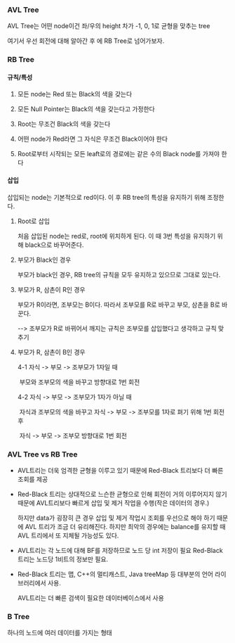 ### AVL Tree

AVL Tree는 어떤 node이건 좌/우의 height 차가 -1, 0, 1로 균형을 맞추는 tree

여기서 우선 회전에 대해 알아간 후 에 RB Tree로 넘어가보자.

### RB Tree

#### 규칙/특성

1. 모든 node는 Red 또는 Black의 색을 갖는다

2. 모든 Null Pointer는 Black의 색을 갖는다고 가정한다

3. Root는 무조건 Black의 색을 갖는다

4. 어떤 node가 Red라면 그 자식은 무조건 Black이어야 한다

5. Root로부터 시작되는 모든 leaft로의 경로에는 같은 수의 Black node를 가져야 한다

   

#### 삽입

삽입되는 node는 기본적으로 red이다. 이 후 RB tree의 특성을 유지하기 위해 조정한다.

1. Root로 삽입

   처음 삽입된 node는 red로, root에 위치하게 된다. 이 때 3번 특성을 유지하기 위해 black으로 바꾸어준다.

2. 부모가 Black인 경우

   부모가 black인 경우, RB tree의 규칙을 모두 유지하고 있으므로 그대로 있는다.

3. 부모가 R, 삼촌이 R인 경우

   부모가 R이라면, 조부모는 B이다. 따라서 조부모를 R로 바꾸고 부모, 삼촌을 B로 바꾼다.

   --> 조부모가 R로 바뀌어서 깨지는 규칙은 조부모를 삽입했다고 생각하고 규칙 맞추기

4. 부모가 R, 삼촌이 B인 경우

   4-1 자식 -> 부모 -> 조부모가 1자일 때

   ​		부모와 조부모의 색을 바꾸고 방향대로 1번 회전

   4-2 자식 -> 부모 -> 조부모가 1자가 아닐 때

   ​		자식과 조부모의 색을 바꾸고 자식 -> 부모 -> 조부모를 1자로 펴기 위해 1번 회전 후

   ​		자식 -> 부모 -> 조부모 방향대로 1번 회전



### AVL Tree vs RB Tree

- AVL트리는 더욱 엄격한 균형을 이루고 있기 때문에 Red-Black 트리보다 더 빠른 조회를 제공

- Red-Black 트리는 상대적으로 느슨한 균형으로 인해 회전이 거의 이루어지지 않기 때문에 AVL트리보다 빠르게 삽입 및 제거 작업을 수행(작은 데이터의 경우.)

  하지만 data가 굉장히 큰 경우 삽입 및 제거 작업시 조회를 우선으로 해야 하기 때문에 AVL 트리가 조금 더 유리해진다. 하지만 최악의 경우에는 balance를 유지할 때 AVL 트리에서 또 지체될 가능성도 있다.

- AVL트리는 각 노드에 대해 BF를 저장하므로 노드 당 int 저장이 필요
  Red-Black 트리는 노드당 1비트의 정보만 필요.

- Red-Black 트리는 맵, C++의 멀티캐스트, Java treeMap 등 대부분의 언어 라이브러리에서 사용.

  AVL트리는 더 빠른 검색이 필요한 데이터베이스에서 사용



### B Tree

하나의 노드에 여러 데이터를 가지는 형태